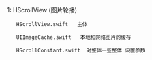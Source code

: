 
 1:
   HScrollView (图片轮播)
      
       HScrollView.swift   主体
      
       UIImageCache.swift   本地和网络图片的缓存
       
       HScrollConstant.swift  对整体一些整体 设置参数
       
       
